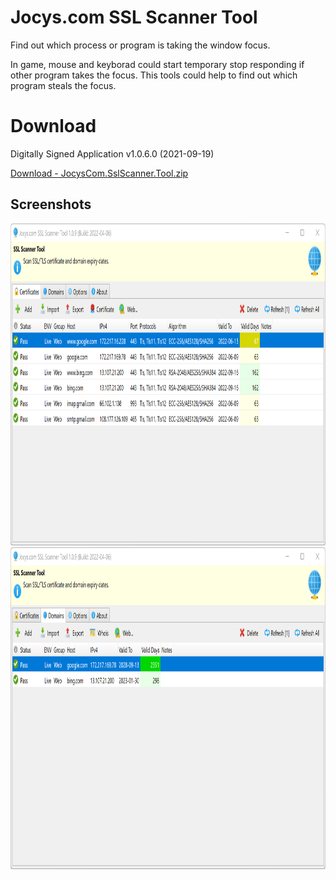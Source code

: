 # Jocys.com SSL Scanner Tool

Find out which process or program is taking the window focus.

In game, mouse and keyborad could start temporary stop responding if other program takes the focus. This tools could help to find out which program steals the focus.

# Download

Digitally Signed Application v1.0.6.0 (2021-09-19)

[Download - JocysCom.SslScanner.Tool.zip](https://github.com/JocysCom/SslScanner/releases/download/1.0.0.0/JocysCom.SslScanner.zip)

## Screenshots

<img alt="Certificates" src="Tool/Documents/Images/JocysComSslScanner_Certificates.png" width="960" height="515">
                                                                                                               
<img alt="Domains" src="Tool/Documents/Images/JocysComSslScanner_Domains.png" width="960" height="515">

